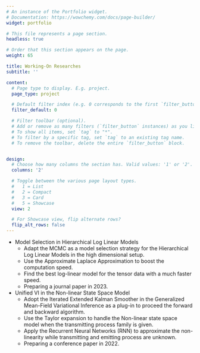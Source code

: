```yaml
---
# An instance of the Portfolio widget.
# Documentation: https://wowchemy.com/docs/page-builder/
widget: portfolio

# This file represents a page section.
headless: true

# Order that this section appears on the page.
weight: 65

title: Working-On Researches
subtitle: ''

content:
  # Page type to display. E.g. project.
  page_type: project

  # Default filter index (e.g. 0 corresponds to the first `filter_button` instance below).
  filter_default: 0

  # Filter toolbar (optional).
  # Add or remove as many filters (`filter_button` instances) as you like.
  # To show all items, set `tag` to "*".
  # To filter by a specific tag, set `tag` to an existing tag name.
  # To remove the toolbar, delete the entire `filter_button` block.


design:
  # Choose how many columns the section has. Valid values: '1' or '2'.
  columns: '2'

  # Toggle between the various page layout types.
  #   1 = List
  #   2 = Compact
  #   3 = Card
  #   5 = Showcase
  view: 2

  # For Showcase view, flip alternate rows?
  flip_alt_rows: false
---
```

* Model Selection in Hierarchical Log Linear Models
  * Adapt the MCMC as a model selection strategy for the Hierarchical Log Linear Models in the high
dimensional setup.
  * Use the Approximate Laplace Approximation to boost the computation speed.
  * Find the best log-linear model for the tensor data with a much faster speed.
  * Preparing a journal paper in 2023.
* Unified VI in the Non-linear State Space Model
  * Adopt the Iterated Extended Kalman Smoother in the Generalized Mean-Field Variational Inference
as a plug-in to proceed the forward and backward algorithm.
  * Use the Taylor expansion to handle the Non-linear state space model when the transmitting process family is given.
  * Apply the Recurrent Neural Networks (RNN) to approximate the non-linearity while transmitting
and emitting process are unknown.
  * Preparing a conference paper in 2022.
